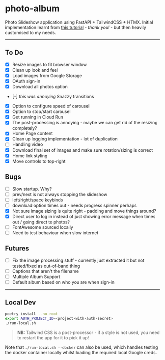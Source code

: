 # photo-album

Photo Slideshow application using FastAPI + TailwindCSS + HTMX. Initial implementation learnt from [this tutorial](https://github.com/tataraba/simplesite/tree/main) - _thank you!_ - but then heavily customised to my needs.

---

## To Do

- [x] Resize images to fit browser window
- [x] Clean up look and feel
- [x] Load images from Google Storage
- [x] OAuth sign-in
- [x] Download all photos option
- [-] _this was annoying_ Snazzy transitions
- [x] Option to configure speed of carousel
- [x] Option to stop/start carousel
- [x] Get running in Cloud Run
- [x] The post-processing is annoying - maybe we can get rid of the resizing completely?
- [x] Home Page content
- [x] Clean up logging implementation - lot of duplication
- [ ] Handling video
- [x] Download final set of images and make sure rotation/sizing is correct
- [x] Home link styling
- [x] Move controls to top-right

## Bugs

- [ ] Slow startup. Why?
- [ ] prev/next is not always stopping the slideshow
- [ ] left/right/space keybinds
- [ ] download option times out - needs progress spinner perhaps
- [x] Not sure image sizing is quite right - padding and move things around?
- [x] Direct user to log in instead of just showing error message when times out / going direct to photos?
- [ ] FontAwesome sourced locally
- [ ] Need to test behaviour when slow internet

## Futures

- [ ] Fix the image processing stuff - currently just extracted it but not tested/fixed as out-of-band thing
- [ ] Captions that aren't the filename
- [ ] Multiple Album Support
- [ ] Default album based on who you are when sign-in

---

## Local Dev

```sh
poetry install --no-root
export AUTH_PROJECT_ID=<project-with-auth-secret>
./run-local.sh
```

> **NB:** Tailwind CSS is a post-processor - if a style is not used, you need to restart the app for it to pick it up!

Note that `./run-local.sh --docker` can also be used, which handles testing the docker container locally whilst loading the required local Google creds.

